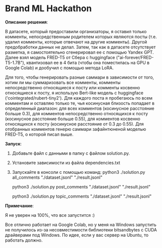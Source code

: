 # Brand ML Hackathon
 
**Описание решения**:

В датасете, который предоставили организаторы, я оставил только комменты, непосредственным родителем которых являются посты (т.е. удалил комменты, которые отвечают на другие комменты). Другой предобработки данных не делал. Затем, так как в датасете отсутствует разметка, я самостоятельно сгенерировал ее с помощью Yandex GPT. Далее взял модель FRED-T5 от Сбера с huggingface ("ai-forever/FRED-T5-1.7B"), квантизовал ее в 4 бита (чтобы она поместилась на GPU в Google Colab) и дообучил с помощью метода LoRA.

Для того, чтобы генерировать разные саммари в зависимости от того, хотим ли мы суммаризовать все комменты, комменты непосредственно относящиеся к посту или комменты косвенно относящиеся к посту, я использую Bert-like модель с huggingface ('cointegrated/rubert-tiny2'). Для каждого поста я пробегаюсь по всем комментам и оставляю только те, чья косинусная близость попадает в определенный диапазон: для всех комментов (косинусное расстояние больше 0.3), для комментов непосредственно относящихся к посту (косинусное расстояние больше 0.55), для комментов косвенно относящихся к посту (косинусное расстояние от 0.3 до 0.55). Для отобранных комментов генерю саммари зафайнтюненой моделью FRED-T5, о которой писал выше.

**Запуск**:

1. Добавьте файл с данными в папку с файлом solution.py.
2. Установите зависимости из файла dependencies.txt
3. Запускайте в консоли с помощью команд:
   python3 ./solution.py all_comments "./dataset.jsonl" "./result.jsonl"
   
   python3 ./solution.py post_comments "./dataset.jsonl" "./result.jsonl"
   
   python3 ./solution.py topic_comments "./dataset.jsonl" "./result.jsonl"

**Примечание**:

Я не уверен на 100%, что все запустится :)

Все отлично работает на Google Colab, но у меня на Windows запустить не получилось из-за несовместимости библиотеки bitsandbytes с CUDA драйверами под Windows. По идее, если у вас сервер на Ubuntu, то работать должно. 




 
